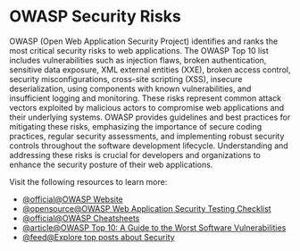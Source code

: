 # OWASP Security Risks

OWASP (Open Web Application Security Project) identifies and ranks the most critical security risks to web applications. The OWASP Top 10 list includes vulnerabilities such as injection flaws, broken authentication, sensitive data exposure, XML external entities (XXE), broken access control, security misconfigurations, cross-site scripting (XSS), insecure deserialization, using components with known vulnerabilities, and insufficient logging and monitoring. These risks represent common attack vectors exploited by malicious actors to compromise web applications and their underlying systems. OWASP provides guidelines and best practices for mitigating these risks, emphasizing the importance of secure coding practices, regular security assessments, and implementing robust security controls throughout the software development lifecycle. Understanding and addressing these risks is crucial for developers and organizations to enhance the security posture of their web applications.

Visit the following resources to learn more:

- [@official@OWASP Website](https://owasp.org/)
- [@opensource@OWASP Web Application Security Testing Checklist](https://github.com/0xRadi/OWASP-Web-Checklist)
- [@official@OWASP Cheatsheets](https://cheatsheetseries.owasp.org/cheatsheets/AJAX_Security_Cheat_Sheet.html)
- [@article@OWASP Top 10: A Guide to the Worst Software Vulnerabilities](https://thenewstack.io/owasp-top-10-a-guide-to-the-worst-software-vulnerabilities/)
- [@feed@Explore top posts about Security](https://app.daily.dev/tags/security?ref=roadmapsh)
